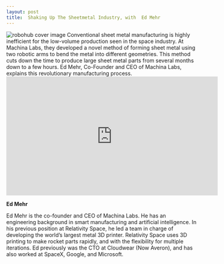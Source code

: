 ```yaml
---
layout: post
title:  Shaking Up The Sheetmetal Industry, with  Ed Mehr
---
```

<img class="alignnone size-large wp-image-95833" src="https://robohub.org/wp-content/uploads/2023/02/Machina-Logo-Forming-1024x668.jpeg " alt="robohub cover image">
Conventional sheet metal manufacturing is highly inefficient for the low-volume production seen in the space industry. At Machina Labs, they developed a novel method of forming sheet metal using two robotic arms to bend the metal into different geometries. This method cuts down the time to produce large sheet metal parts from several months down to a few hours. Ed Mehr, Co-Founder and CEO of Machina Labs, explains this revolutionary manufacturing process. 


<iframe width="560" height="315" src="https://www.youtube.com/embed/ULrld1ti-0I" title="YouTube video player" frameborder="0" allow="accelerometer; autoplay; clipboard-write; encrypted-media; gyroscope; picture-in-picture; web-share" allowfullscreen></iframe>


**Ed Mehr**


Ed Mehr is the co-founder and CEO of Machina Labs. He has an engineering background in smart manufacturing and artificial intelligence. In his previous position at Relativity Space, he led a team in charge of developing the world’s largest metal 3D printer. Relativity Space uses 3D printing to make rocket parts rapidly, and with the flexibility for multiple iterations. Ed previously was the CTO at Cloudwear (Now Averon), and has also worked at SpaceX, Google, and Microsoft.


